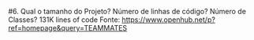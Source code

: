 #6. Qual o tamanho do Projeto? Número de linhas de código? Número de Classes? 
131K lines of code
Fonte: https://www.openhub.net/p?ref=homepage&query=TEAMMATES

